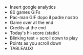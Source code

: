 
- Insert google analytics
- 80 games GIFs
- Pac-man GIF dopo il padre nostro
- Game over at the end
- Credits at the end
- Today's hi-score (static)
- Blinking test = scroll down to play 
- Points as you scroll down
- TABLEAUX!